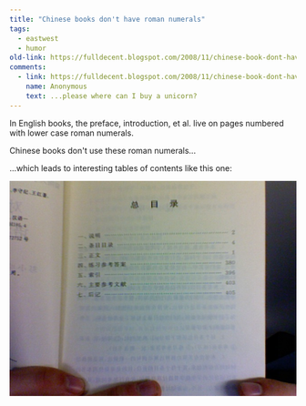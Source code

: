 ```yaml
---
title: "Chinese books don't have roman numerals"
tags: 
  - eastwest
  - humor	
old-link: https://fulldecent.blogspot.com/2008/11/chinese-book-dont-have-roman-numerals.html
comments:
  - link: https://fulldecent.blogspot.com/2008/11/chinese-book-dont-have-roman-numerals.html?showComment=6196706467620778168#c6196706467620778168
    name: Anonymous
    text: ...please where can I buy a unicorn?	
---
```


In English books, the preface, introduction, et al. live on pages numbered with lower case roman numerals.

Chinese books don't use these roman numerals...

...which leads to interesting tables of contents like this one:

![Chinese book](assets/images/2008-11-01-chinese-book-dont-have-roman-numerals.jpg)
